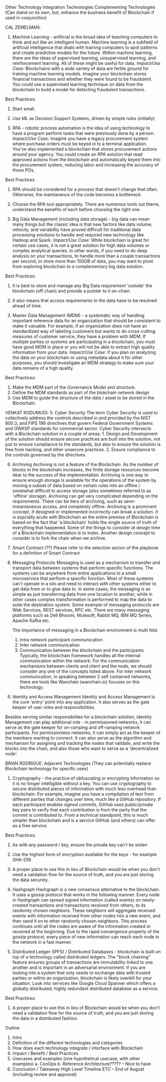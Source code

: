Other Technology Integration
Technologies
Complementing Technologies (Can stand on its own, but, enhance the business benefit of Blockchain if used in conjunction)

CAL ZEMELMAN:
1.	Machine Learning - artificial is the broad idea of teaching computers to think and act like an intelligent human. Machine learning is a subfield of artificial intelligence that deals with training computers to spot patterns and create predictive models for the future. Within machine learning, there are the ideas of supervised learning, unsupervised learning, and reinforcement learning. All of these might be useful for data. *Impact/Use Case:* Blockchains with a wide variety of data are fertile ground for training machine learning models. Imagine your blockchain stores financial transactions and whether they were found to be fraudulent. You could use a supervised learning technique on data from the blockchain to build a model for detecting fraudulent transactions.

Best Practices:
1. Start small.
2. Use ML as Decision Support Systems, driven by simple rules (initially)

2.	RPA - robotic process automation is the idea of using technology to have a program perform tasks that were previously done by a person. *Impact/Use Case:* Imagine you have a legacy procurement system where purchase orders must be keyed in to a terminal application. You've also implemented a blockchain that stores procurement actions around your agency. You could create an RPA solution that read approved actions from the blockchain and automatically keyed them into the procurement system, reducing labor and increasing the accuracy of those POs.

Best Practices
1. RPA should be considered for a process that doesn't change that often. Otherwise, the maintanance of the code becomes a bottleneck.
2. Choose the RPA tool appropriately. There are numerous tools out therre, understand the benefits of each before choosing the right one.

3.	Big Data Management (including data storage) - big data can mean many things but the classic idea  is that new factors like data volume, velocity, and variability have proved difficult for traditional data processing solutions to handle and required new technology like Hadoop and Spark. *Impact/Use Case:* While blockchain is great for certain use cases, it is _not_ a great solution for high data volumes or complex analytical queries. In other words, if you need to do deep analysis on your transactions, to handle more than a couple transactions per second, or store more than 100GB of data, you may want to pivot from exploring blockchain to a complementary big data solution.

Best Practices:
1. It is best to store and manage any Big Data requirement 'outside' the blockchain (off chain) and provide a pointer to it on-chain.
2. It also means that access requirements to the data have to be resolved ahead of time.

4.	Master Data Management (MDM) - a systematic way of handling important reference data for an organization that should be consistent to make it valuable. For example, if an organization does not have an standardized way of labeling customers but wants to do cross-cutting measures of customer service, they have a problem with MDM. If multiple parties or systems are participating in a blockchain, you must have good MDM in place or you will not be able to extract high quality information from your data. *Impact/Use Case:* if you plan on analyzing the data on your blockchain or using metadata about it for other purposes, you should investigate an MDM strategy to make sure your data remains of a high quality. 

Best Practices:
1. Make the MDM part of the Governance Model and structure.
2. Define the MDM standards as part of the blokchain network design
3. Use MDM to guide the structure of the data / asset to be stored in the Blockchain.

VENKAT KODUMUDI:
5.	Cyber Security
    The term Cyber Security is used to collectively address the controls described in and provided by the NIST 800.3, and FIPS 199 directives that govern Federal Government Systems and OWASP standards for commercial sector. Cyber Security intersects with a Blockchain solution in a couple of areas:
    1. Design and Development of the solution should ensure secure practices are built into the solution, not just to ensure compliance to the standards, but also to ensure the solution is free from hacking, and other unsecure practices.
    2. Ensure compliance to the controls governed by the directives.

6.	Archiving
    Archiving is not a feature of the Blockchain. As the number of blocks in the blockchain increases, the finite storage resources become dear to the success of the implementation. Archiving is one way to ensure enough storage is available for the operations of the system by moving a subset of data based on certain rules into an offline / somewhat difficult to access storage (also sometimes referred to as 'offline' storage). Archiving can get very complicated depending on the requirements. There can be tiers of archiving, such as semi-instantaneous access, and completely offline.
Archiving is a prominent concept, if designed or implemented incorrectly can break a solution. It is espcially acute with Blockchain as the entire premise of Blockchain is based on the fact that 'a blockchain' holds the single source of truth of everything that happened. Some of the things to consider at design time of a Blockchain implementation is to index. Another design concept to consider is to fork the chain when we archive.

7.	Smart Contract (??)
    Please refer to the selection secion of the playbook for a definition of Smart Contract

8.	Messaging Protocols 
    Messaging is used as a mechanism to transfer and transport data between systems that perform specific functions. The systems can be anywhere from entire applications to a small microservice that perform a specific function. Most of these systems can't operate in a silo and need to interact with other systems either to get data from or to give data to. In some cases, the messaging is as simple as just transferring data from one location to another, while in other cases complex transformation is performed to map the data to suite the destination system. Some example of messaging protocols are Web Services, REST services, RPC etc. There are many messaging platforms such as Dell Bhoomi, Mulesoft, Rabbit MQ, IBM MQ Series, Apache Kafka etc.
    
    The importance of messaging in a Blockchain environment is multi fold.
    1. Intra network participant communication
    2. Inter network communication
    3. Communication between the blockchain and the participants
  Typically, the blockchain framework handles all the internal communication within the network. For the communication mechanisms between clients and client and the node, we should consider any one of the concepts listed above. For inter network communication, in speaking between 2 self contained networks, there are tools like Wanchain (wanchain.io) focuses on this technology.

    
9. Identity and Access Management
Identity and Access Management is the core 'entry' point into any application. It also serves as the gate keeper of user roles and responsibilities.

Besides serving similar responsibiities for a blockchain solution, Identity Management can play additional role - in permissioned networks, it can serve as the gate keeper for on-ramping and off-ramping network participants. For permissionless networks, it can simply act as the keeper of the members wanting to connect. It can also serve as the algorithm and mechanism for assigning and tracking the nodes that validate, and write the blocks into the chain, and also those who want to serve as a 'decentralized node'.



BRIAN RODRIGUE:
Adjacent Technologies (They can potentially replace Blockchain technology for specific uses)
1.	Cryptography - the practice of obfuscating or encrypting information so it is no longer intelligible without a key. You can use cryptography to secure distributed pieces of information with much less overhead than blockchain. For example, imagine you have a compilation of text from different parties that changes over time, much like a GitHub repository. If each participant enables _signed commits_, GitHub uses public/private key pairs to verify that each contribution is from the party that the commit is contributed to. From a technical standpoint, this is much simpler than blockchain and is a service GitHub (and others) can offer as a free service.

Best Practices:
1. As with any password / key, ensure the private key can't be stolen
2. Use the highest form of encryption available for the keys - for example SHA-256
3. A proper place to use this in lieu of Blockchain would be when you don't need a validation flow for the source of truth, and you are just storing the data securely.


2.	Hashgraph
Hashgraph is a new consensus alternative to the blockchain. It uses a gossip protocol that works in the following manner: Every node in Hashgraph can spread signed information (called events) on newly-created transactions and transactions received from others, to its randomly chosen neighbors. These neighbors will aggregate received events with information received from other nodes into a new event, and then send it on to other randomly chosen neighbors. This process continues until all the nodes are aware of the information created or received at the beginning. Due to the rapid convergence property of the gossip protocol, every piece of new information can reach each node in the network in a fast manner.
3.	Distributed Ledger (IPFS) / Distributed Databases  - blockchain is built on top of a technology called distributed ledgers. The "block chaining" feature ensures groups of transactions are immutability linked to one another and is important in an adversarial environment. If you are looking into a system that only needs to exchange data with trusted parties or within an organization, blockchain is likely overkill for your situation. Look into services like Google Cloud Spanner which offers a globally distributed, highly redundant distributed database as a service.

Best Practices:
1. A proper place to use this in lieu of Blockchain would be when you don't need a validation flow for the source of truth, and you are just storing the data in a distributed fashion.

Outline
1.	Intro
2.	Definition of the different technologies and categories
3.	How does each technology integrate / interface with Blockchain
4.	Impact / Benefit / Best Practices
5.	Usecases and examples (one hypothetical usecase, with other examples)
a.	ConOps
b.	Reference Architecture????? – Nice to have
6.	Conclusion / Takeaway
High Level Timeline
ETC – End of August (including review and approval)
